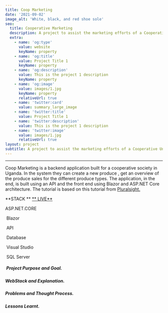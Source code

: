 ```yaml
---
title: Coop Marketing
date: '2021-09-02'
image_alt: 'White, black, and red shoe sole'
seo:
  title: Cooperative Marketing
  description: A project to assist the marketing efforts of a Cooperative Union in Uganda
  extra:
    - name: 'og:type'
      value: website
      keyName: property
    - name: 'og:title'
      value: Project Title 1
      keyName: property
    - name: 'og:description'
      value: This is the project 1 description
      keyName: property
    - name: 'og:image'
      value: images/1.jpg
      keyName: property
      relativeUrl: true
    - name: 'twitter:card'
      value: summary_large_image
    - name: 'twitter:title'
      value: Project Title 1
    - name: 'twitter:description'
      value: This is the project 1 description
    - name: 'twitter:image'
      value: images/1.jpg
      relativeUrl: true
layout: project
subtitle: A project to assist the marketing efforts of a Cooperative Union in Uganda
---
```

***

Coop Marketing is a backend application built for a cooperative society in Uganda.  In the system they can create a new produce , get an overview of the produce sales for the different produce types. The application, in the end, is built using an API and the front end using Blazor and  ASP.NET Core architecture. The  tutorial is based on this tutorial from  [Pluralsight. ](https://app.pluralsight.com/library/courses/architecting-asp-dot-net-core-applications-best-practices/table-of-contents)



**STACK    **                         [ ** LIVE**](https://www.example.com)

ASP.NET.CORE

 Blazor

 API

 Database

 Visual Studio

 SQL Server



#####  **Project Purpose and Goal.**

##### **WebStack and Explanation.**

##### **Problems and Thought Process.**

##### **Lessons Learnt.**

